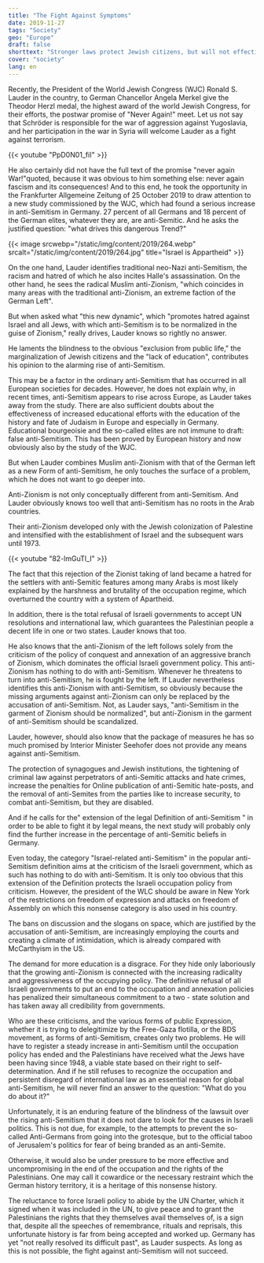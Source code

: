 ```yaml
---
title: "The Fight Against Symptoms"
date: 2019-11-27
tags: "Society"
geo: "Europe"
draft: false
shorttext: "Stronger laws protect Jewish citizens, but will not effectively fight anti-Semitism unless one of its causes is sought in Israel's politics."
cover: "society"
lang: en
---
```


Recently, the President of the World Jewish Congress (WJC) Ronald S.
Lauder in the country, to German Chancellor Angela Merkel give the
Theodor Herzl medal, the highest award of the world Jewish Congress, for
their efforts, the postwar promise of "Never Again!" meet. Let us not
say that Schröder is responsible for the war of aggression against
Yugoslavia, and her participation in the war in Syria will welcome
Lauder as a fight against terrorism.

{{< youtube "PpD0N01_fiI" >}}

He also certainly did not have the full text of the promise "never again
War!"quoted, because it was obvious to him something else: never again
fascism and its consequences! And to this end, he took the opportunity
in the Frankfurter Allgemeine Zeitung of 25 October 2019 to draw
attention to a new study commissioned by the WJC, which had found a
serious increase in anti-Semitism in Germany. 27 percent of all Germans
and 18 percent of the German elites, whatever they are, are
anti-Semitic. And he asks the justified question: "what drives this
dangerous Trend?"

{{< image srcwebp="/static/img/content/2019/264.webp" srcalt="/static/img/content/2019/264.jpg" title="Israel is Appartheid" >}}

On the one hand, Lauder identifies traditional neo-Nazi anti-Semitism,
the racism and hatred of which he also incites Halle\'s assassination.
On the other hand, he sees the radical Muslim anti-Zionism, "which
coincides in many areas with the traditional anti-Zionism, an extreme
faction of the German Left".

But when asked what "this new dynamic", which "promotes hatred against
Israel and all Jews, with which anti-Semitism is to be normalized in the
guise of Zionism," really drives, Lauder knows so rightly no answer.

He laments the blindness to the obvious "exclusion from public life,"
the marginalization of Jewish citizens and the "lack of education",
contributes his opinion to the alarming rise of anti-Semitism.

This may be a factor in the ordinary anti-Semitism that has occurred in
all European societies for decades. However, he does not explain why, in
recent times, anti-Semitism appears to rise across Europe, as Lauder
takes away from the study. There are also sufficient doubts about the
effectiveness of increased educational efforts with the education of the
history and fate of Judaism in Europe and especially in Germany.
Educational bourgeoisie and the so-called elites are not immune to
draft: false
anti-Semitism. This has been proved by European history and now
obviously also by the study of the WJC.

But when Lauder combines Muslim anti-Zionism with that of the German
left as a new Form of anti-Semitism, he only touches the surface of a
problem, which he does not want to go deeper into.

Anti-Zionism is not only conceptually different from anti-Semitism. And
Lauder obviously knows too well that anti-Semitism has no roots in the
Arab countries.

Their anti-Zionism developed only with the Jewish colonization of
Palestine and intensified with the establishment of Israel and the
subsequent wars until 1973.

{{< youtube "82-lmGuTl_I" >}}

The fact that this rejection of the Zionist taking of land became a
hatred for the settlers with anti-Semitic features among many Arabs is
most likely explained by the harshness and brutality of the occupation
regime, which overturned the country with a system of Apartheid.

In addition, there is the total refusal of Israeli governments to accept
UN resolutions and international law, which guarantees the Palestinian
people a decent life in one or two states. Lauder knows that too.

He also knows that the anti-Zionism of the left follows solely from the
criticism of the policy of conquest and annexation of an aggressive
branch of Zionism, which dominates the official Israeli government
policy. This anti-Zionism has nothing to do with anti-Semitism. Whenever
he threatens to turn into anti-Semitism, he is fought by the left. If
Lauder nevertheless identifies this anti-Zionism with anti-Semitism, so
obviously because the missing arguments against anti-Zionism can only be
replaced by the accusation of anti-Semitism. Not, as Lauder says,
"anti-Semitism in the garment of Zionism should be normalized", but
anti-Zionism in the garment of anti-Semitism should be scandalized.

Lauder, however, should also know that the package of measures he has so
much promised by Interior Minister Seehofer does not provide any means
against anti-Semitism.

The protection of synagogues and Jewish institutions, the tightening of
criminal law against perpetrators of anti-Semitic attacks and hate
crimes, increase the penalties for Online publication of anti-Semitic
hate-posts, and the removal of anti-Semites from the parties like to
increase security, to combat anti-Semitism, but they are disabled.

And if he calls for the" extension of the legal Definition of
anti-Semitism \" in order to be able to fight it by legal means, the
next study will probably only find the further increase in the
percentage of anti-Semitic beliefs in Germany.

Even today, the category "Israel-related anti-Semitism" in the popular
anti-Semitism definition aims at the criticism of the Israeli
government, which as such has nothing to do with anti-Semitism. It is
only too obvious that this extension of the Definition protects the
Israeli occupation policy from criticism. However, the president of the
WLC should be aware in New York of the restrictions on freedom of
expression and attacks on freedom of Assembly on which this nonsense
category is also used in his country.

The bans on discussion and the slogans on space, which are justified by
the accusation of anti-Semitism, are increasingly employing the courts
and creating a climate of intimidation, which is already compared with
McCarthyism in the US.

The demand for more education is a disgrace. For they hide only
laboriously that the growing anti-Zionism is connected with the
increasing radicality and aggressiveness of the occupying policy. The
definitive refusal of all Israeli governments to put an end to the
occupation and annexation policies has penalized their simultaneous
commitment to a two - state solution and has taken away all credibility
from governments.

Who are these criticisms, and the various forms of public Expression,
whether it is trying to delegitimize by the Free-Gaza flotilla, or the
BDS movement, as forms of anti-Semitism, creates only two problems. He
will have to register a steady increase in anti-Semitism until the
occupation policy has ended and the Palestinians have received what the
Jews have been having since 1948, a viable state based on their right to
self-determination. And if he still refuses to recognize the occupation
and persistent disregard of international law as an essential reason for
global anti-Semitism, he will never find an answer to the question:
"What do you do about it?"

Unfortunately, it is an enduring feature of the blindness of the lawsuit
over the rising anti-Semitism that it does not dare to look for the
causes in Israeli politics. This is not due, for example, to the
attempts to prevent the so-called Anti-Germans from going into the
grotesque, but to the official taboo of Jerusalem\'s politics for fear
of being branded as an anti-Semite.

Otherwise, it would also be under pressure to be more effective and
uncompromising in the end of the occupation and the rights of the
Palestinians. One may call it cowardice or the necessary restraint which
the German history territory, it is a heritage of this nonsense history.

The reluctance to force Israeli policy to abide by the UN Charter, which
it signed when it was included in the UN, to give peace and to grant the
Palestinians the rights that they themselves avail themselves of, is a
sign that, despite all the speeches of remembrance, rituals and
reprisals, this unfortunate history is far from being accepted and
worked up. Germany has yet "not really resolved its difficult past", as
Lauder suspects. As long as this is not possible, the fight against
anti-Semitism will not succeed.
